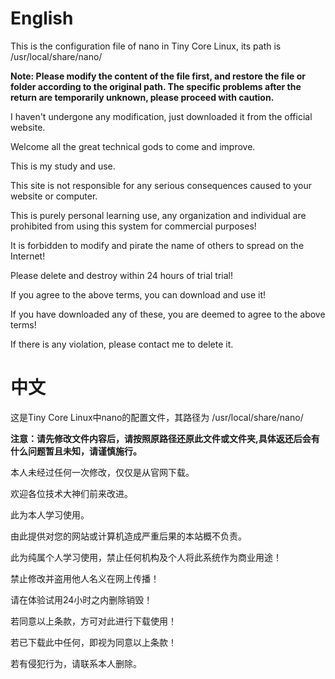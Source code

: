 # English
This is the configuration file of nano in Tiny Core Linux, its path is /usr/local/share/nano/

**Note: Please modify the content of the file first, and restore the file or folder according to the original path. The specific problems after the return are temporarily unknown, please proceed with caution.**

I haven't undergone any modification, just downloaded it from the official website.

Welcome all the great technical gods to come and improve.

This is my study and use.

This site is not responsible for any serious consequences caused to your website or computer.

This is purely personal learning use, any organization and individual are prohibited from using this system for commercial purposes!

It is forbidden to modify and pirate the name of others to spread on the Internet!

Please delete and destroy within 24 hours of trial trial!

If you agree to the above terms, you can download and use it!

If you have downloaded any of these, you are deemed to agree to the above terms!

If there is any violation, please contact me to delete it.

# 中文
这是Tiny Core Linux中nano的配置文件，其路径为 /usr/local/share/nano/

**注意：请先修改文件内容后，请按照原路径还原此文件或文件夹,具体返还后会有什么问题暂且未知，请谨慎施行。**

本人未经过任何一次修改，仅仅是从官网下载。

欢迎各位技术大神们前来改进。

此为本人学习使用。

由此提供对您的网站或计算机造成严重后果的本站概不负责。

此为纯属个人学习使用，禁止任何机构及个人将此系统作为商业用途！

禁止修改并盗用他人名义在网上传播！

请在体验试用24小时之内删除销毁！

若同意以上条款，方可对此进行下载使用！

若已下载此中任何，即视为同意以上条款！

若有侵犯行为，请联系本人删除。